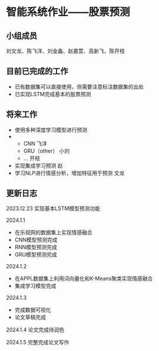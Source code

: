 # 智能系统作业——股票预测
## 小组成员
刘文龙、陈飞洋、刘金鑫、赵嘉萱、高新飞、陈开枝
## 目前已完成的工作
+ 已有数据集可以直接使用，但需要注意标注数据集的出处
+ 已实现LSTM完成基本的股票预测
## 将来工作
+ 使用多种深度学习模型进行预测
+ + CNN 飞洋
  + GRU（other） 小刘
  + ... 开枝
+ 实现集成学习预测 赵
+ 学习NLP进行情感分析，增加特征用于预测 文龙
## 更新日志
2023.12.23 实现基本LSTM模型预测功能


2024.1.1 
+ 在乐视网的数据集上实现情感融合
+ CNN模型预测完成
+ RNN模型预测完成
+ GRU模型预测完成


2024.1.2
+ 在APPL数据集上利用词向量化和K-Means聚类实现情感融合
+ 集成学习模型完成


2024.1.3
+ 完成数据可视化
+ 论文草稿完成


2024.1.4 论文完成待润色


2024.1.5 完整完成论文写作

